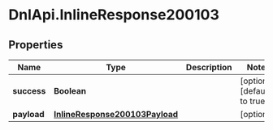 # DnlApi.InlineResponse200103

## Properties
Name | Type | Description | Notes
------------ | ------------- | ------------- | -------------
**success** | **Boolean** |  | [optional] [default to true]
**payload** | [**InlineResponse200103Payload**](InlineResponse200103Payload.md) |  | [optional] 


